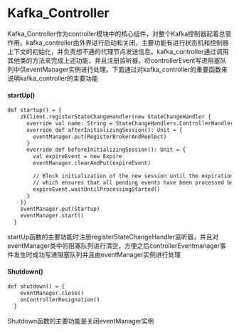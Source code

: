 # Kafka_Controller

Kafka_Controller作为controller模块中的核心组件，对整个Kafka控制器起着总管作用。kafka_controller由外界进行启动和关闭，主要功能有进行状态机和控制器上下文的初始化，并负责想不通的代理节点发送信息。kafka_controller通过调用其他类的方法来完成上述功能，并且注册监听器，将controllerEvent写进阻塞队列中供eventManager实例进行处理。下面通过对kafka_controller的重要函数来说明kafka_controller的主要功能

#### startUp()

```apache
def startup() = {
    zkClient.registerStateChangeHandler(new StateChangeHandler {
      override val name: String = StateChangeHandlers.ControllerHandler
      override def afterInitializingSession(): Unit = {
        eventManager.put(RegisterBrokerAndReelect)
      }
      override def beforeInitializingSession(): Unit = {
        val expireEvent = new Expire
        eventManager.clearAndPut(expireEvent)

        // Block initialization of the new session until the expiration event is being handled,
        // which ensures that all pending events have been processed before creating the new session
        expireEvent.waitUntilProcessingStarted()
      }
    })
    eventManager.put(Startup)
    eventManager.start()
  }
```

startUp函数的主要功能时注册registerStateChangeHandler监听器，并且对eventManager类中的阻塞队列进行清空，方便之后controllerEventmanager事件发生时成功写进阻塞队列并且由eventManager实例进行处理

#### Shutdown()

```apache
def shutdown() = {
    eventManager.close()
    onControllerResignation()
  }
```

Shutdown函数的主要功能是关闭eventManager实例
